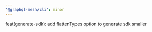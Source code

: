 ```yaml
---
'@graphql-mesh/cli': minor
---
```


feat(generate-sdk): add flattenTypes option to generate sdk smaller

